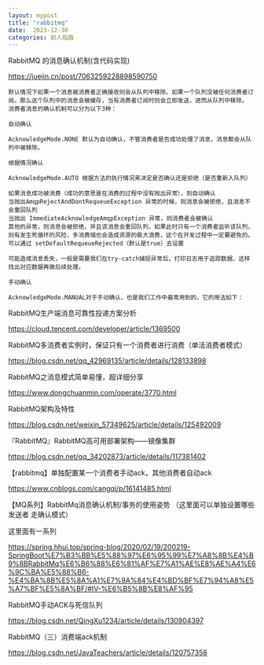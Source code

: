```yaml
---
layout: mypost
title: "rabbitmq"
date:  2023-12-30
categories: 前人指路
---
```



RabbitMQ 的消息确认机制(含代码实现)

https://juejin.cn/post/7063259228898590750

```
默认情况下如果一个消息被消费者正确接收则会从队列中移除。如果一个队列没被任何消费者订阅，那么这个队列中的消息会被缓存，当有消费者订阅时则会立即发送，进而从队列中移除。
消费者消息的确认机制可以分为以下3种：

自动确认

AcknowledgeMode.NONE 默认为自动确认，不管消费者是否成功处理了消息，消息都会从队列中被移除。

根据情况确认

AcknowledgeMode.AUTO 根据方法的执行情况来决定是否确认还是拒绝（是否重新入队列）

如果消息成功被消费（成功的意思是在消费的过程中没有抛出异常），则自动确认
当抛出AmqpRejectAndDontRequeueException 异常的时候，则消息会被拒绝，且消息不会重回队列
当抛出 ImmediateAcknowledgeAmqpException 异常，则消费者会被确认
其他的异常，则消息会被拒绝，并且该消息会重回队列，如果此时只有一个消费者监听该队列，则有发生死循环的风险，多消费端也会造成资源的极大浪费，这个在开发过程中一定要避免的。可以通过 setDefaultRequeueRejected（默认是true）去设置

可能造成消息丢失，一般是需要我们在try-catch捕捉异常后，打印日志用于追踪数据，这样找出对应数据再做后续处理。

手动确认

AcknowledgeMode.MANUAL对于手动确认，也是我们工作中最常用到的，它的用法如下：

```





RabbitMQ生产端消息可靠性投递方案分析

https://cloud.tencent.com/developer/article/1369500





RabbitMQ多消费者实例时，保证只有一个消费者进行消费（单活消费者模式）

https://blog.csdn.net/qq_42969135/article/details/128133898



RabbitMQ之消息模式简单易懂，超详细分享

https://www.dongchuanmin.com/operate/3770.html





RabbitMQ架构及特性

https://blog.csdn.net/weixin_57349625/article/details/125492009







『RabbitMQ』RabbitMQ高可用部署架构——镜像集群

https://blog.csdn.net/qq_34202873/article/details/117381402





【rabbitmq】单独配置某一个消费者手动ack，其他消费者自动ack

https://www.cnblogs.com/cangqi/p/16141485.html





【MQ系列】RabbitMq消息确认机制/事务的使用姿势 （这里面可以单独设置哪些发送者 走确认模式）

这里面有一系列

https://spring.hhui.top/spring-blog/2020/02/19/200219-SpringBoot%E7%B3%BB%E5%88%97%E6%95%99%E7%A8%8B%E4%B9%8BRabbitMq%E6%B6%88%E6%81%AF%E7%A1%AE%E8%AE%A4%E6%9C%BA%E5%88%B6-%E4%BA%8B%E5%8A%A1%E7%9A%84%E4%BD%BF%E7%94%A8%E5%A7%BF%E5%8A%BF/#IV-%E6%B5%8B%E8%AF%95



RabbitMQ手动ACK与死信队列

https://blog.csdn.net/QingXu1234/article/details/130904397



RabbitMQ（三）消费端ack机制

https://blog.csdn.net/JavaTeachers/article/details/120757358
